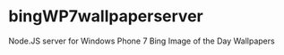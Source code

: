 bingWP7wallpaperserver
======================

Node.JS server for Windows Phone 7 Bing Image of the Day Wallpapers